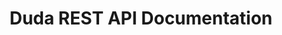 ---
title: Duda REST API Documentation

language_tabs:
  - shell: cURL

toc_footers:
  - <a href='#'>Back to Developer Portal</a>
  - <a href='#'>Duda API Terms of Service</a>
  - <a href='https://github.com/lord/slate' target="_blank">Documentation Powered by Slate</a>

includes:
  - intro
  - multiscreen
  - mobile
  - accounts
  - permissions
  - analytics

search: true
---